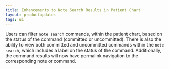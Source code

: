```yaml
---
title: Enhancements to Note Search Results in Patient Chart
layout: productupdates
tags: ui
---
```

Users can filter `note search` commands, within the patient chart, based on the status of the command (committed or uncommitted). There is also the ability to view both committed and uncommitted commands within the `note search`, which includes a label on the status of the command. Additionally, the command results will now have permalink navigation to the corresponding note or command.
